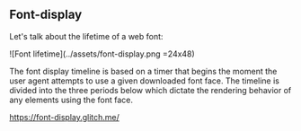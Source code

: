 ## Font-display
Let's talk about the lifetime of a web font:

![Font lifetime](../assets/font-display.png =24x48)


The font display timeline is based on a timer that begins the moment the user agent attempts to use a given downloaded font face.
The timeline is divided into the three periods below which dictate the rendering behavior of any elements using the font face.

https://font-display.glitch.me/